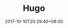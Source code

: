 ---
title: "Hugo"
pre: "<i class='fa fa-edit'></i> "

date: 2017-10-10T20:29:40+08:00

creatordisplayname: "Henry Tseng"
creatoremail: ""
lastmodifierdisplayname: "Henry Tseng"
lastmodifieremail: ""

weight: 5
---
